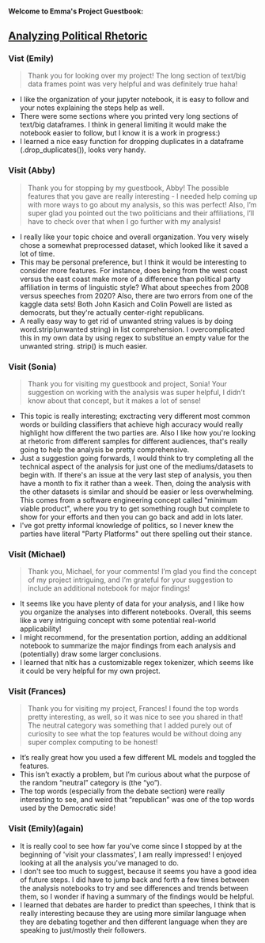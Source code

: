 #### Welcome to Emma's Project Guestbook:
## [Analyzing Political Rhetoric](https://github.com/Data-Science-for-Linguists-2021/PoliticalRhetoric-analysis)

### Vist (Emily)
> Thank you for looking over my project! The long section of text/big data frames point was very helpful and was definitely true haha!

- I like the organization of your jupyter notebook, it is easy to follow and your notes explaining the steps help as well.
- There were some sections where you printed very long sections of text/big dataframes. I think in general limiting it would make the notebook easier to  follow, but I know it is a work in progress:)
- I learned a nice easy function for dropping duplicates in a dataframe (.drop_duplicates()), looks very handy.


### Visit (Abby)
> Thank you for stopping by my guestbook, Abby! The possible features that you gave are really interesting - I needed help coming up with more ways to go about my analysis, so this was perfect! Also, I’m super glad you pointed out the two politicians and their affiliations, I’ll have to check over that when I go further with my analysis!

- I really like your topic choice and overall organization.  You very wisely chose a somewhat preprocessed dataset, which looked like it saved a lot of time.
- This may be personal preference, but I think it would be interesting to consider more features.  For instance, does being from the west coast
	versus the east coast make more of a difference than political party affiliation in terms of linguistic style?  What about speeches from
	2008 versus speeches from 2020?  Also, there are two errors from one of the kaggle data sets!  Both John Kasich and Colin Powell are
	listed as democrats, but they're actually center-right republicans.
- A really easy way to get rid of unwanted string values is by doing word.strip(unwanted string) in list comprehension.  I overcomplicated
	this in my own data by using regex to substitue an empty value for the unwanted string. strip() is much easier.

### Visit (Sonia)
> Thank you for visiting my guestbook and project, Sonia! Your suggestion on working with the analysis was super helpful, I didn’t know about that concept, but it makes a lot of sense!

- This topic is really interesting; exctracting very different most common words or building classifiers that achieve high accuracy would really highlight how different the two parties are. Also I like how you're looking at rhetoric from different samples for different audiences, that's really going to help the analysis be pretty comprehensive.
- Just a suggestion going forwards, I would think to try completing all the technical aspect of the analysis for just one of the mediums/datasets to begin with. If there's an issue at the very last step of analysis, you then have a month to fix it rather than a week. Then, doing the analysis with the other datasets is similar and should be easier or less overwhelming. This comes from a software engineering concept called "minimum viable product", where you try to get something rough but complete to show for your efforts and then you can go back and add in lots later.
- I've got pretty informal knowledge of politics, so I never knew the parties have literal "Party Platforms" out there spelling out their stance.

### Visit (Michael)
> Thank you, Michael, for your comments! I’m glad you find the concept of my project intriguing, and I’m grateful for your suggestion to include an additional notebook for major findings!

- It seems like you have plenty of data for your analysis, and I like how you organize the analyses into different notebooks. Overall, this seems like a very intriguing concept with some potential real-world applicability!
- I might recommend, for the presentation portion, adding an additional notebook to summarize the major findings from each analysis and (potentially) draw some larger conclusions.
- I learned that nltk has a customizable regex tokenizer, which seems like it could be very helpful for my own project.

### Visit (Frances)
> Thank you for visiting my project, Frances! I found the top words pretty interesting, as well, so it was nice to see you shared in that! The neutral category was something that I added purely out of curiosity to see what the top features would be without doing any super complex computing to be honest!

- It’s really great how you used a few different ML models and toggled the features.
- This isn’t exactly a problem, but I’m curious about what the purpose of the random “neutral” category is (the “yo”).
- The top words (especially from the debate section) were really interesting to see, and weird that “republican” was one of the top words used by the Democratic side!

### Visit (Emily)(again)
- It is really cool to see how far you've come since I stopped by at the beginning of 'visit your classmates', I am really impressed! I enjoyed looking at all the analysis you've managed to do.
- I don't see too much to suggest, because it seems you have a good idea of future steps. I did have to jump back and forth a few times between the analysis notebooks to try and see differences and trends between them, so I wonder if having a summary of the findings would be helpful.
- I learned that debates are harder to predict than speeches, I think that is really interesting because they are using more similar language when they are debating together and then different language when they are speaking to just/mostly their followers.
